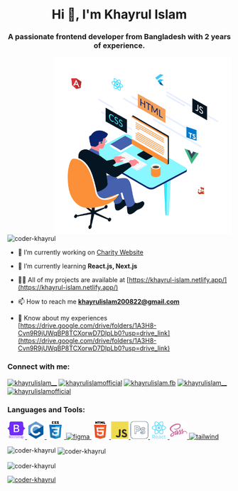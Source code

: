 <h1 align="center">Hi 👋, I'm Khayrul Islam</h1>
<h3 align="center">A passionate frontend developer from Bangladesh with 2 years of experience.</h3>
<img align="right" width="400" src="coding.gif"/>
<p align="left"> <img src="[https://komarev.com/ghpvc/?username=coder-khayrul&label=Profile%20views&color=0e75b6&style=flat](https://media.licdn.com/dms/image/D4D12AQHGG4J6b6OmyQ/article-cover_image-shrink_720_1280/0/1709674937953?e=2147483647&v=beta&t=D46aQMTStnlCf7s6GPq67PFXzmWSTtPoQRtH60tacuo)" alt="coder-khayrul" /> </p>


- 🔭 I’m currently working on [Charity Website](https://coder-khayrul.github.io/charity-demo.github.io/)

- 🌱 I’m currently learning **React.js, Next.js**

- 👨‍💻 All of my projects are available at [https://khayrul-islam.netlify.app/](https://khayrul-islam.netlify.app/)

- 📫 How to reach me **khayrulislam200822@gmail.com**

- 📄 Know about my experiences [https://drive.google.com/drive/folders/1A3H8-Cvn9R9jUWqBP8TCXorwD7DlpLb0?usp=drive_link](https://drive.google.com/drive/folders/1A3H8-Cvn9R9jUWqBP8TCXorwD7DlpLb0?usp=drive_link)

<h3 align="left">Connect with me:</h3>
<p align="left">
<a href="https://twitter.com/khayrulislam__" target="blank"><img align="center" src="https://raw.githubusercontent.com/rahuldkjain/github-profile-readme-generator/master/src/images/icons/Social/twitter.svg" alt="khayrulislam__" height="30" width="40" /></a>
<a href="https://linkedin.com/in/khayrulislamofficial" target="blank"><img align="center" src="https://raw.githubusercontent.com/rahuldkjain/github-profile-readme-generator/master/src/images/icons/Social/linked-in-alt.svg" alt="khayrulislamofficial" height="30" width="40" /></a>
<a href="https://fb.com/khayrulislam.fb" target="blank"><img align="center" src="https://raw.githubusercontent.com/rahuldkjain/github-profile-readme-generator/master/src/images/icons/Social/facebook.svg" alt="khayrulislam.fb" height="30" width="40" /></a>
<a href="https://instagram.com/khayrulislam__" target="blank"><img align="center" src="https://raw.githubusercontent.com/rahuldkjain/github-profile-readme-generator/master/src/images/icons/Social/instagram.svg" alt="khayrulislam__" height="30" width="40" /></a>
<a href="https://www.behance.net/khayrulislamofficial" target="blank"><img align="center" src="https://raw.githubusercontent.com/rahuldkjain/github-profile-readme-generator/master/src/images/icons/Social/behance.svg" alt="khayrulislamofficial" height="30" width="40" /></a>
</p>

<h3 align="left">Languages and Tools:</h3>
<p align="left"> <a href="https://getbootstrap.com" target="_blank" rel="noreferrer"> <img src="https://raw.githubusercontent.com/devicons/devicon/master/icons/bootstrap/bootstrap-plain-wordmark.svg" alt="bootstrap" width="40" height="40"/> </a> <a href="https://www.cprogramming.com/" target="_blank" rel="noreferrer"> <img src="https://raw.githubusercontent.com/devicons/devicon/master/icons/c/c-original.svg" alt="c" width="40" height="40"/> </a> <a href="https://www.w3schools.com/css/" target="_blank" rel="noreferrer"> <img src="https://raw.githubusercontent.com/devicons/devicon/master/icons/css3/css3-original-wordmark.svg" alt="css3" width="40" height="40"/> </a> <a href="https://www.figma.com/" target="_blank" rel="noreferrer"> <img src="https://www.vectorlogo.zone/logos/figma/figma-icon.svg" alt="figma" width="40" height="40"/> </a> <a href="https://www.w3.org/html/" target="_blank" rel="noreferrer"> <img src="https://raw.githubusercontent.com/devicons/devicon/master/icons/html5/html5-original-wordmark.svg" alt="html5" width="40" height="40"/> </a> <a href="https://developer.mozilla.org/en-US/docs/Web/JavaScript" target="_blank" rel="noreferrer"> <img src="https://raw.githubusercontent.com/devicons/devicon/master/icons/javascript/javascript-original.svg" alt="javascript" width="40" height="40"/> </a> <a href="https://www.photoshop.com/en" target="_blank" rel="noreferrer"> <img src="https://raw.githubusercontent.com/devicons/devicon/master/icons/photoshop/photoshop-line.svg" alt="photoshop" width="40" height="40"/> </a> <a href="https://reactjs.org/" target="_blank" rel="noreferrer"> <img src="https://raw.githubusercontent.com/devicons/devicon/master/icons/react/react-original-wordmark.svg" alt="react" width="40" height="40"/> </a> <a href="https://sass-lang.com" target="_blank" rel="noreferrer"> <img src="https://raw.githubusercontent.com/devicons/devicon/master/icons/sass/sass-original.svg" alt="sass" width="40" height="40"/> </a> <a href="https://tailwindcss.com/" target="_blank" rel="noreferrer"> <img src="https://www.vectorlogo.zone/logos/tailwindcss/tailwindcss-icon.svg" alt="tailwind" width="40" height="40"/> </a> </p>

<p><img align="left" src="https://github-readme-stats.vercel.app/api/top-langs?username=coder-khayrul&show_icons=true&locale=en&layout=compact" alt="coder-khayrul" /></p>

<p>&nbsp;<img align="center" src="https://github-readme-stats.vercel.app/api?username=coder-khayrul&show_icons=true&locale=en" alt="coder-khayrul" /></p>

<p><img align="center" src="https://github-readme-streak-stats.herokuapp.com/?user=coder-khayrul&" alt="coder-khayrul" /></p>
<p align="left"> <a href="https://github.com/ryo-ma/github-profile-trophy"><img src="https://github-profile-trophy.vercel.app/?username=coder-khayrul" alt="coder-khayrul" /></a> </p>

